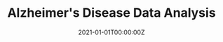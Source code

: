 ---
title: Alzheimer's Disease Data Analysis
summary: Logistic Regression was used to identify genes responsible for Alzheimer's Disease with high accuracy, sensitivity and specificity paired with great visualization

tags:
  - Statistics
date: '2021-01-01T00:00:00Z'

# Optional external URL for project (replaces project detail page).
external_link: 'https://rishidarkdevil.github.io/Alzheimers-Disease-Data-Analysis/Data-Analysis.html'

image:
  caption: Photo by rawpixel on Unsplash
  focal_point: Smart

links:
  - icon: medium
    icon_pack: fab
    name: Blog
    url: https://medium.com/@rishidarkdevil/revisiting-logistic-regression-a-gentle-introduction-to-generalized-linear-models-27baae1550f
url_code: 'https://rishidarkdevil.github.io/Alzheimers-Disease-Data-Analysis/'
url_pdf: ''
url_slides: ''
url_video: ''

# Slides (optional).
#   Associate this project with Markdown slides.
#   Simply enter your slide deck's filename without extension.
#   E.g. `slides = "example-slides"` references `content/slides/example-slides.md`.
#   Otherwise, set `slides = ""`.
# slides: example
---